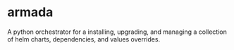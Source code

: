 # armada
A python orchestrator for a installing, upgrading, and managing a collection of helm charts, dependencies, and values overrides.
